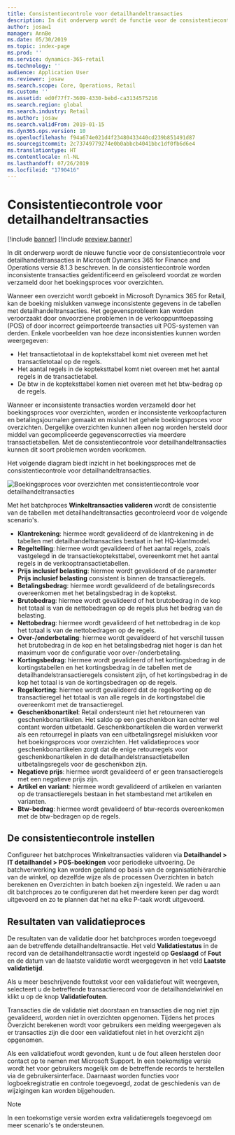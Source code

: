 ```yaml
---
title: Consistentiecontrole voor detailhandeltransacties
description: In dit onderwerp wordt de functie voor de consistentiecontrole voor detailhandeltransacties in Microsoft Dynamics 365 for Retail beschreven.
author: josaw1
manager: AnnBe
ms.date: 05/30/2019
ms.topic: index-page
ms.prod: ''
ms.service: dynamics-365-retail
ms.technology: ''
audience: Application User
ms.reviewer: josaw
ms.search.scope: Core, Operations, Retail
ms.custom: ''
ms.assetid: ed0f77f7-3609-4330-bebd-ca3134575216
ms.search.region: global
ms.search.industry: Retail
ms.author: josaw
ms.search.validFrom: 2019-01-15
ms.dyn365.ops.version: 10
ms.openlocfilehash: f94a674e021d4f23480433440cd239b851491d87
ms.sourcegitcommit: 2c73749779274e0b0abbcb4041bbc1df0fb6d6e4
ms.translationtype: HT
ms.contentlocale: nl-NL
ms.lasthandoff: 07/26/2019
ms.locfileid: "1790416"
---
```

# <a name="retail-transaction-consistency-checker"></a>Consistentiecontrole voor detailhandeltransacties


[!include [banner](includes/banner.md)]
[!include [preview banner](includes/preview-banner.md)]

In dit onderwerp wordt de nieuwe functie voor de consistentiecontrole voor detailhandeltransacties in Microsoft Dynamics 365 for Finance and Operations versie 8.1.3 beschreven. In de consistentiecontrole worden inconsistente transacties geïdentificeerd en geïsoleerd voordat ze worden verzameld door het boekingsproces voor overzichten.

Wanneer een overzicht wordt geboekt in Microsoft Dynamics 365 for Retail, kan de boeking mislukken vanwege inconsistente gegevens in de tabellen met detailhandeltransacties. Het gegevensprobleem kan worden veroorzaakt door onvoorziene problemen in de verkooppunttoepassing (POS) of door incorrect geïmporteerde transacties uit POS-systemen van derden. Enkele voorbeelden van hoe deze inconsistenties kunnen worden weergegeven: 

- Het transactietotaal in de kopteksttabel komt niet overeen met het transactietotaal op de regels.
- Het aantal regels in de kopteksttabel komt niet overeen met het aantal regels in de transactietabel.
- De btw in de kopteksttabel komen niet overeen met het btw-bedrag op de regels. 

Wanneer er inconsistente transacties worden verzameld door het boekingsproces voor overzichten, worden er inconsistente verkoopfacturen en betalingsjournalen gemaakt en mislukt het gehele boekingsproces voor overzichten. Dergelijke overzichten kunnen alleen nog worden hersteld door middel van gecompliceerde gegevenscorrecties via meerdere transactietabellen. Met de consistentiecontrole voor detailhandeltransacties kunnen dit soort problemen worden voorkomen.

Het volgende diagram biedt inzicht in het boekingsproces met de consistentiecontrole voor detailhandeltransacties.

![Boekingsproces voor overzichten met consistentiecontrole voor detailhandeltransacties](./media/validchecker.png "Boekingsproces voor overzichten met consistentiecontrole voor detailhandeltransacties")

Met het batchproces **Winkeltransacties valideren** wordt de consistentie van de tabellen met detailhandeltransacties gecontroleerd voor de volgende scenario's.

- **Klantrekening**: hiermee wordt gevalideerd of de klantrekening in de tabellen met detailhandeltransacties bestaat in het HQ-klantmodel.
- **Regeltelling**: hiermee wordt gevalideerd of het aantal regels, zoals vastgelegd in de transactiekopteksttabel, overeenkomt met het aantal regels in de verkooptransactietabellen.
- **Prijs inclusief belasting**: hiermee wordt gevalideerd of de parameter **Prijs inclusief belasting** consistent is binnen de transactieregels.
- **Betalingsbedrag**: hiermee wordt gevalideerd of de betalingsrecords overeenkomen met het betalingsbedrag in de koptekst.
- **Brutobedrag**: hiermee wordt gevalideerd of het brutobedrag in de kop het totaal is van de nettobedragen op de regels plus het bedrag van de belasting.
- **Nettobedrag**: hiermee wordt gevalideerd of het nettobedrag in de kop het totaal is van de nettobedragen op de regels.
- **Over-/onderbetaling**: hiermee wordt gevalideerd of het verschil tussen het brutobedrag in de kop en het betalingsbedrag niet hoger is dan het maximum voor de configuratie voor over-/onderbetaling.
- **Kortingsbedrag**: hiermee wordt gevalideerd of het kortingsbedrag in de kortingstabellen en het kortingsbedrag in de tabellen met de detailhandelstransactieregels consistent zijn, of het kortingsbedrag in de kop het totaal is van de kortingsbedragen op de regels.
- **Regelkorting**: hiermee wordt gevalideerd dat de regelkorting op de transactieregel het totaal is van alle regels in de kortingstabel die overeenkomt met de transactieregel.
- **Geschenkbonartikel**: Retail ondersteunt niet het retourneren van geschenkbonartikelen. Het saldo op een geschenkbon kan echter wel contant worden uitbetaald. Geschenkbonartikelen die worden verwerkt als een retourregel in plaats van een uitbetalingsregel mislukken voor het boekingsproces voor overzichten. Het validatieproces voor geschenkbonartikelen zorgt dat de enige retourregels voor geschenkbonartikelen in de detailhandelstransactietabellen uitbetalingsregels voor de geschenkbon zijn.
- **Negatieve prijs**: hiermee wordt gevalideerd of er geen transactieregels met een negatieve prijs zijn.
- **Artikel en variant**: hiermee wordt gevalideerd of artikelen en varianten op de transactieregels bestaan in het stambestand met artikelen en varianten.
- **Btw-bedrag**: hiermee wordt gevalideerd of btw-records overeenkomen met de btw-bedragen op de regels. 

## <a name="set-up-the-consistency-checker"></a>De consistentiecontrole instellen

Configureer het batchproces Winkeltransacties valideren via **Detailhandel \> IT detailhandel \> POS-boekingen** voor periodieke uitvoering. De batchverwerking kan worden gepland op basis van de organisatiehiërarchie van de winkel, op dezelfde wijze als de processen Overzichten in batch berekenen en Overzichten in batch boeken zijn ingesteld. We raden u aan dit batchproces zo te configureren dat het meerdere keren per dag wordt uitgevoerd en zo te plannen dat het na elke P-taak wordt uitgevoerd.

## <a name="results-of-validation-process"></a>Resultaten van validatieproces

De resultaten van de validatie door het batchproces worden toegevoegd aan de betreffende detailhandeltransactie. Het veld **Validatiestatus** in de record van de detailhandeltransactie wordt ingesteld op **Geslaagd** of **Fout** en de datum van de laatste validatie wordt weergegeven in het veld **Laatste validatietijd**.

Als u meer beschrijvende fouttekst voor een validatiefout wilt weergeven, selecteert u de betreffende transactierecord voor de detailhandelwinkel en klikt u op de knop **Validatiefouten**.

Transacties die de validatie niet doorstaan en transacties die nog niet zijn gevalideerd, worden niet in overzichten opgenomen. Tijdens het proces Overzicht berekenen wordt voor gebruikers een melding weergegeven als er transacties zijn die door een validatiefout niet in het overzicht zijn opgenomen.

Als een validatiefout wordt gevonden, kunt u de fout alleen herstelen door contact op te nemen met Microsoft Support. In een toekomstige versie wordt het voor gebruikers mogelijk om de betreffende records te herstellen via de gebruikersinterface. Daarnaast worden functies voor logboekregistratie en controle toegevoegd, zodat de geschiedenis van de wijzigingen kan worden bijgehouden.

> [!NOTE]
> In een toekomstige versie worden extra validatieregels toegevoegd om meer scenario's te ondersteunen.
